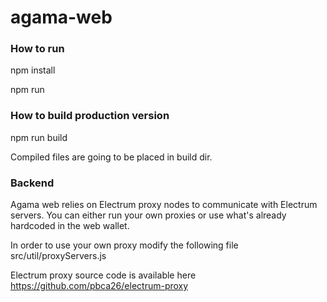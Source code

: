# agama-web

### How to run
npm install

npm run

### How to build production version
npm run build

Compiled files are going to be placed in build dir.

### Backend
Agama web relies on Electrum proxy nodes to communicate with Electrum servers. You can either run your own proxies or use what's already hardcoded in the web wallet.

In order to use your own proxy modify the following file src/util/proxyServers.js

Electrum proxy source code is available here https://github.com/pbca26/electrum-proxy